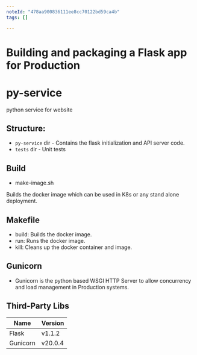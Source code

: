```yaml
---
noteId: "478aa900836111ee8cc70122bd59ca4b"
tags: []

---
```


# Building and packaging a Flask app for Production
# py-service
python service for website

## Structure:
- `py-service` dir - Contains the flask initialization and API server code.
- `tests` dir - Unit tests 

## Build
- make-image.sh

Builds the docker image which can be used in K8s or any stand alone deployment. 

## Makefile
- build: Builds the docker image.
- run: Runs the docker image.
- kill: Cleans up the docker container and image.

## Gunicorn
- Gunicorn is the python based WSGI HTTP Server to allow concurrency and load management in Production systems.

## Third-Party Libs
Name     | Version
---------|------------
Flask    | v1.1.2
Gunicorn | v20.0.4


